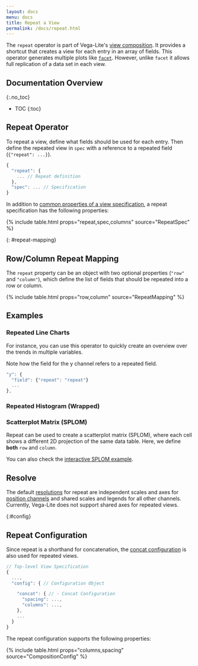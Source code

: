 ```yaml
---
layout: docs
menu: docs
title: Repeat a View
permalink: /docs/repeat.html
---
```


The `repeat` operator is part of Vega-Lite's [view composition](composition.html). It provides a shortcut that creates a view for each entry in an array of fields. This operator generates multiple plots like [`facet`](facet.html). However, unlike `facet` it allows full replication of a data set in each view.

<!--prettier-ignore-start-->
## Documentation Overview
{:.no_toc}

- TOC
{:toc}

<!--prettier-ignore-end-->

## Repeat Operator

To repeat a view, define what fields should be used for each entry. Then define the repeated view in `spec` with a reference to a repeated field (`{"repeat": ...}`).

```js
{
  "repeat": {
    ... // Repeat definition
  },
  "spec": ... // Specification
}
```

In addition to [common properties of a view specification](spec.html#common), a repeat specification has the following properties:

{% include table.html props="repeat,spec,columns" source="RepeatSpec" %}

{: #repeat-mapping}

## Row/Column Repeat Mapping

The `repeat` property can be an object with two optional properties (`"row"` and `"column"`), which define the list of fields that should be repeated into a row or column.

{% include table.html props="row,column" source="RepeatMapping" %}

## Examples

### Repeated Line Charts

For instance, you can use this operator to quickly create an overview over the trends in multiple variables.

<span class="vl-example" data-name="repeat_line_weather"></span>

Note how the field for the y channel refers to a repeated field.

```js
"y": {
  "field": {"repeat": "repeat"}
  ...
},
```

### Repeated Histogram (Wrapped)

<span class="vl-example" data-name="repeat_histogram"></span>

### Scatterplot Matrix (SPLOM)

Repeat can be used to create a scatterplot matrix (SPLOM), where each cell shows a different 2D projection of the same data table. Here, we define **both** `row` and `column`.

<span class="vl-example" data-name="repeat_splom_iris"></span>

You can also check the [interactive SPLOM example](https://vega.github.io/vega-lite/examples/interactive_splom.html).

## Resolve

The default [resolutions](resolve.html) for repeat are independent scales and axes for [position channels](encoding.html#position) and shared scales and legends for all other channels. Currently, Vega-Lite does not support shared axes for repeated views.

{:#config}

## Repeat Configuration

Since repeat is a shorthand for concatenation, the [concat configuration](concat.html#config) is also used for repeated views.

```js
// Top-level View Specification
{
  ...,
  "config": { // Configuration Object

    "concat": { // - Concat Configuration
      "spacing": ...,
      "columns": ...,
    },
    ...
  }
}
```

The repeat configuration supports the following properties:

{% include table.html props="columns,spacing" source="CompositionConfig" %}
